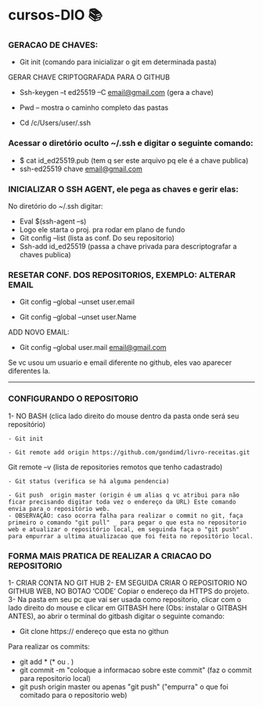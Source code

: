 # cursos-DIO  :books:


### GERACAO DE CHAVES:

- Git init (comando para inicializar o git em determinada pasta)

GERAR CHAVE CRIPTOGRAFADA PARA O GITHUB

- Ssh-keygen –t ed25519 –C email@gmail.com   (gera a chave)

 - Pwd – mostra o caminho completo das pastas
 - Cd /c/Users/user/.ssh

### Acessar o diretório oculto ~/.ssh  e digitar o seguinte comando:
- $ cat id_ed25519.pub  (tem q ser este arquivo pq ele é a chave publica)
- ssh-ed25519 chave email@gmail.com

### INICIALIZAR O SSH AGENT, ele pega as chaves e gerir elas:
No diretório do ~/.ssh   digitar:
- Eval $(ssh-agent –s)
- Logo ele starta o proj. pra rodar em plano de fundo
- Git config –list  (lista as conf. Do seu repositorio)
- Ssh-add id_ed25519   (passa a chave privada para descriptografar a chaves publica)

### RESETAR CONF. DOS REPOSITORIOS, EXEMPLO: ALTERAR EMAIL
 - Git config –global –unset user.email

 - Git config –global –unset user.Name

ADD NOVO EMAIL:
- Git config –global user.mail email@gmail.com

Se vc usou um usuario e email diferente no github, eles vao aparecer diferentes la.
__________________________________________________________________________________________


### CONFIGURANDO O REPOSITORIO
1- NO BASH  (clica lado direito do mouse dentro da pasta onde será seu repositório)

	- Git init 
	
	- Git remote add origin https://github.com/gondimd/livro-receitas.git

Git remote –v (lista de repositories remotos que tenho cadastrado) 

	- Git status (verifica se há alguma pendencia)
	
	- Git push  origin master (origin é um alias q vc atribui para não ficar precisando digitar toda vez o endereço da URL) Este comando envia para o repositório web.
	- OBSERVAÇÃO: caso ocorra falha para realizar o commit no git, faça primeiro o comando "git pull" _ para pegar o que esta no repositorio web e atualizar o repositório local, em seguinda faça o "git push" para empurrar a ultima atualizacao que foi feita no repositório local.

### FORMA MAIS PRATICA DE REALIZAR A CRIACAO DO REPOSITORIO
1-	CRIAR CONTA NO GIT HUB
2-	EM SEGUIDA CRIAR O REPOSITORIO NO GITHUB WEB, NO BOTAO ‘CODE’ Copiar o endereço da HTTPS do projeto.
3-	Na pasta em seu pc que vai ser usada como repositorio, clicar com o lado direito do mouse e clicar em GITBASH here (Obs: instalar o GITBASH ANTES), ao abrir o terminal do gitbash digitar o seguinte comando:

 - Git clone https:// endereço que esta no githun

Para realizar os commits:

- git add *  (* ou . )
- git commit -m "coloque a informacao sobre este commit"   (faz o commit para repositorio local)
- git push origin master ou apenas "git push" ("empurra" o que foi comitado para o repositorio web)
